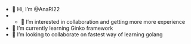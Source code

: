 - 👋 Hi, I’m @AnaRI22
- - 👀 I’m interested in collaboration and getting more more experience
- 🌱 I’m currently learning Ginko framework 
- 💞️ I’m looking to collaborate on fastest way of learning golang

<!---
AnaRI22/AnaRI22 is a ✨ special ✨ repository because its `README.md` (this file) appears on your GitHub profile.
You can click the Preview link to take a look at your changes.
--->
